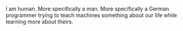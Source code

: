 I am human.
More specifically a man.
More specifically a German programmer trying to teach machines something about our life while learning more about theirs.
